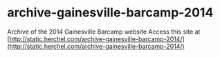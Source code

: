 # archive-gainesville-barcamp-2014
Archive of the 2014 Gainesville Barcamp website
Access this site at [http://static.herchel.com/archive-gainesville-barcamp-2014/](http://static.herchel.com/archive-gainesville-barcamp-2014/)
